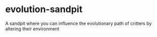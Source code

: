 # evolution-sandpit
A sandpit where you can influence the evolutionary path of critters by altering their environment
